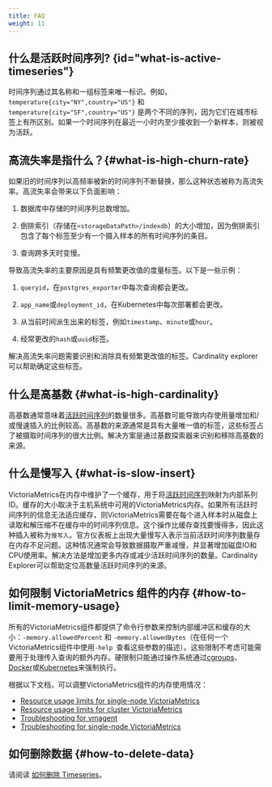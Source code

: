 ```yaml
---
title: FAQ
weight: 11
---
```


## 什么是活跃时间序列?  {id="what-is-active-timeseries"}
时间序列通过其名称和一组标签来唯一标识。例如，`temperature{city="NY",country="US"}` 和 `temperature{city="SF",country="US"}` 是两个不同的序列，因为它们在城市标签上有所区别。如果一个时间序列在最近一小时内至少接收到一个新样本，则被视为活跃。

## 高流失率是指什么？{#what-is-high-churn-rate}
如果旧的时间序列以高频率被新的时间序列不断替换，那么这种状态被称为高流失率。高流失率会带来以下负面影响：

1. 数据库中存储的时间序列总数增加。

2. 倒排索引（存储在`<storageDataPath>/indexdb`）的大小增加，因为倒排索引包含了每个标签至少有一个摄入样本的所有时间序列的条目。

3. 查询跨多天时变慢。

导致高流失率的主要原因是具有频繁更改值的度量标签。以下是一些示例：

1. `queryid`，在`postgres_exporter`中每次查询都会更改。

2. `app_name`或`deployment_id`，在Kubernetes中每次部署都会更改。

3. 从当前时间派生出来的标签，例如`timestamp`、`minute`或`hour`。

4. 经常更改的`hash`或`uuid`标签。

解决高流失率问题需要识别和消除具有频繁更改值的标签。Cardinality explorer可以帮助确定这些标签。

## 什么是高基数 {#what-is-high-cardinality}
高基数通常意味着[活跃时间序列](https://www.victoriametrics.com.cn/victoriametrics/faq#what-is-an-active-time-series)的数量很多。高基数可能导致内存使用量增加和/或慢速插入的比例较高。高基数的来源通常是具有大量唯一值的标签，这些标签占了被摄取时间序列的很大比例。解决方案是通过基数探索器来识别和移除高基数的来源。

## 什么是慢写入 {#what-is-slow-insert}
VictoriaMetrics在内存中维护了一个缓存，用于将[活跃时间序列](https://www.victoriametrics.com.cn/victoriametrics/faq#what-is-an-active-time-series)映射为内部系列ID。缓存的大小取决于主机系统中可用的VictoriaMetrics内存。如果所有活跃时间序列的信息无法适应缓存，则VictoriaMetrics需要在每个进入样本时从磁盘上读取和解压缩不在缓存中的时间序列信息。这个操作比缓存查找要慢得多，因此这种插入被称为`慢写入`。官方仪表板上出现大量慢写入表示当前活跃时间序列数量存在内存不足问题。这种情况通常会导致数据摄取严重减慢，并显著增加磁盘IO和CPU使用率。解决方法是增加更多内存或减少活跃时间序列的数量。Cardinality Explorer可以帮助定位高数量活跃时间序列的来源。

## 如何限制 VictoriaMetrics 组件的内存 {#how-to-limit-memory-usage}
所有的VictoriaMetrics组件都提供了命令行参数来控制内部缓冲区和缓存的大小：`-memory.allowedPercent` 和 `-memory.allowedBytes`（在任何一个VictoriaMetrics组件中使用`-help `查看这些参数的描述）。这些限制不考虑可能需要用于处理传入查询的额外内存。硬限制只能通过操作系统通过[cgroups](https://en.wikipedia.org/wiki/Cgroups)、[Docker](https://docs.docker.com/config/containers/resource_constraints)或[Kubernetes](https://kubernetes.io/docs/concepts/configuration/manage-resources-containers)来强制执行。

根据以下文档，可以调整VictoriaMetrics组件的内存使用情况：

+ [Resource usage limits for single-node VictoriaMetrics](https://docs.victoriametrics.com/#resource-usage-limits)
+ [Resource usage limits for cluster VictoriaMetrics](https://docs.victoriametrics.com/Cluster-VictoriaMetrics.html#resource-usage-limits)
+ [Troubleshooting for vmagent](https://docs.victoriametrics.com/vmagent.html#troubleshooting)
+ [Troubleshooting for single-node VictoriaMetrics](https://docs.victoriametrics.com/#troubleshooting)

## 如何删除数据 {#how-to-delete-data}
请阅读 [如何删除 Timeseries](https://www.victoriametrics.com.cn/victoriametrics/dan-ji-ban-ben#ru-he-shan-chu-timeseries)。

